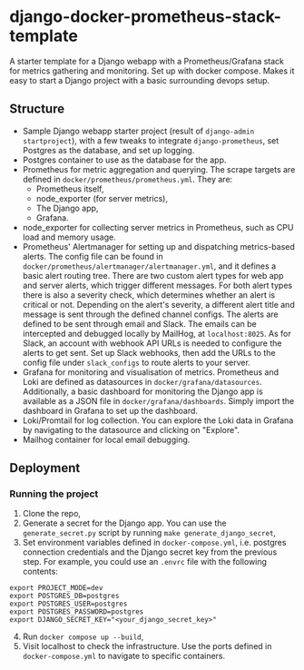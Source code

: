 # django-docker-prometheus-stack-template
A starter template for a Django webapp with a Prometheus/Grafana stack for metrics gathering and monitoring.
Set up with docker compose. Makes it easy to start a Django project with a basic surrounding devops setup.

## Structure
- Sample Django webapp starter project (result of `django-admin startproject`), with a few tweaks to integrate `django-prometheus`, set Postgres as the database, and set up logging.
- Postgres container to use as the database for the app.
- Prometheus for metric aggregation and querying. The scrape targets are defined in `docker/prometheus/prometheus.yml`. They are:
    - Prometheus itself,
    - node_exporter (for server metrics),
    - The Django app,
    - Grafana.
- node_exporter for collecting server metrics in Prometheus, such as CPU load and memory usage.
- Prometheus' Alertmanager for setting up and dispatching metrics-based alerts. The config file can be found in `docker/prometheus/alertmanager/alertmanager.yml`, and it defines a basic alert routing tree. There are two custom alert types for web app and server alerts, which trigger different messages. For both alert types there is also a severity check, which determines whether an alert is critical or not. Depending on the alert's severity, a different alert title and message is sent through the defined channel configs.
The alerts are defined to be sent through email and Slack. The emails can be intercepted and debugged locally by MailHog, at `localhost:8025`. As for Slack, an account with webhook API URLs is needed to configure the alerts to get sent. Set up Slack webhooks, then add the URLs to the config file under `slack_configs` to route alerts to your server.
- Grafana for monitoring and visualisation of metrics. Prometheus and Loki are defined as datasources in `docker/grafana/datasources`. Additionally, a basic dashboard for monitoring the Django app is available as a JSON file in `docker/grafana/dashboards`. Simply import the dashboard in Grafana to set up the dashboard.
- Loki/Promtail for log collection. You can explore the Loki data in Grafana by navigating to the datasource and clicking on "Explore".
- Mailhog container for local email debugging.

## Deployment
### Running the project
1. Clone the repo,
2. Generate a secret for the Django app. You can use the `generate_secret.py` script by running `make generate_django_secret`,
3. Set environment variables defined in `docker-compose.yml`, i.e. postgres connection credentials and the Django secret key from the previous step. For example, you could use an `.envrc` file with the following contents:
```
export PROJECT_MODE=dev
export POSTGRES_DB=postgres
export POSTGRES_USER=postgres
export POSTGRES_PASSWORD=postgres
export DJANGO_SECRET_KEY="<your_django_secret_key>"
```
4. Run `docker compose up --build`,
5. Visit localhost to check the infrastructure. Use the ports defined in `docker-compose.yml` to navigate to specific containers.